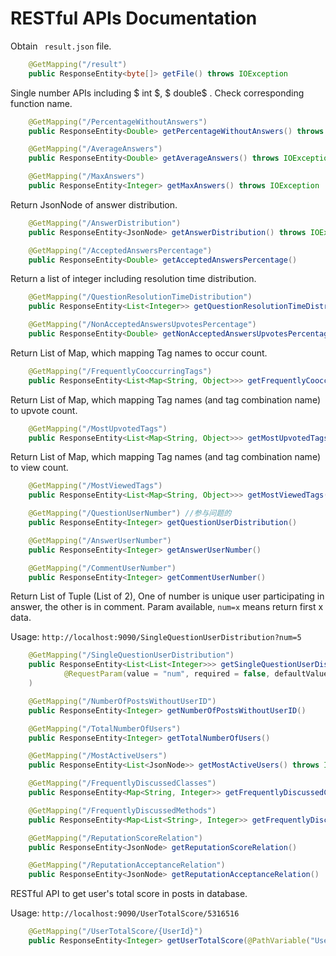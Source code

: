 # RESTful APIs Documentation



Obtain ` result.json` file.

```java
	@GetMapping("/result")
    public ResponseEntity<byte[]> getFile() throws IOException  
```



Single number APIs including $ int $, $ double$ . Check corresponding function name.

```java
    @GetMapping("/PercentageWithoutAnswers")
    public ResponseEntity<Double> getPercentageWithoutAnswers() throws IOException 
```

  

```java
    @GetMapping("/AverageAnswers")
    public ResponseEntity<Double> getAverageAnswers() throws IOException 
```




```java
    @GetMapping("/MaxAnswers")
    public ResponseEntity<Integer> getMaxAnswers() throws IOException 
```



Return JsonNode of answer distribution.

```java
    @GetMapping("/AnswerDistribution")
    public ResponseEntity<JsonNode> getAnswerDistribution() throws IOException 
```




```java
    @GetMapping("/AcceptedAnswersPercentage")
    public ResponseEntity<Double> getAcceptedAnswersPercentage() 
```



Return a list of integer including resolution time distribution.

```java
    @GetMapping("/QuestionResolutionTimeDistribution")
    public ResponseEntity<List<Integer>> getQuestionResolutionTimeDistribution() 
```




```java
    @GetMapping("/NonAcceptedAnswersUpvotesPercentage")
    public ResponseEntity<Double> getNonAcceptedAnswersUpvotesPercentage() 
```



Return List of Map, which mapping Tag names to occur count.

```java
    @GetMapping("/FrequentlyCooccurringTags")
    public ResponseEntity<List<Map<String, Object>>> getFrequentlyCooccurringTags() 
```



Return List of Map, which mapping Tag names (and tag combination name) to upvote count.

```java
    @GetMapping("/MostUpvotedTags")
    public ResponseEntity<List<Map<String, Object>>> getMostUpvotedTags()
```



Return List of Map, which mapping Tag names (and tag combination name) to view count.

```java
    @GetMapping("/MostViewedTags")
    public ResponseEntity<List<Map<String, Object>>> getMostViewedTags()
```




```java
    @GetMapping("/QuestionUserNumber") //参与问题的
    public ResponseEntity<Integer> getQuestionUserDistribution() 
```




```java
    @GetMapping("/AnswerUserNumber")
    public ResponseEntity<Integer> getAnswerUserNumber() 
```




```java
    @GetMapping("/CommentUserNumber")
    public ResponseEntity<Integer> getCommentUserNumber() 
```



Return List of Tuple (List of 2), One of number is unique user participating in answer, the other is in comment.
Param available, `num=x` means return first x data.

Usage: `http://localhost:9090/SingleQuestionUserDistribution?num=5`

```java
    @GetMapping("/SingleQuestionUserDistribution")
    public ResponseEntity<List<List<Integer>>> getSingleQuestionUserDistribution(
            @RequestParam(value = "num", required = false, defaultValue = "1000") int num
    ) 
```



```java
    @GetMapping("/NumberOfPostsWithoutUserID")
    public ResponseEntity<Integer> getNumberOfPostsWithoutUserID() 
```



```java
    @GetMapping("/TotalNumberOfUsers")
    public ResponseEntity<Integer> getTotalNumberOfUsers() 
```



```java
    @GetMapping("/MostActiveUsers")
    public ResponseEntity<List<JsonNode>> getMostActiveUsers() throws IOException 
```



```java
    @GetMapping("/FrequentlyDiscussedClasses")
    public ResponseEntity<Map<String, Integer>> getFrequentlyDiscussedClasses() 
```



```java
    @GetMapping("/FrequentlyDiscussedMethods")
    public ResponseEntity<Map<List<String>, Integer>> getFrequentlyDiscussedMethods()

```




```java
    @GetMapping("/ReputationScoreRelation")
    public ResponseEntity<JsonNode> getReputationScoreRelation()
```



```java
    @GetMapping("/ReputationAcceptanceRelation")
    public ResponseEntity<JsonNode> getReputationAcceptanceRelation()
```



RESTful API to get user's total score in posts in database.

Usage: `http://localhost:9090/UserTotalScore/5316516`

```java
    @GetMapping("/UserTotalScore/{UserId}")
    public ResponseEntity<Integer> getUserTotalScore(@PathVariable("UserId") int userId)
```
